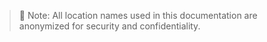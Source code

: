 
> 📌 Note: All location names used in this documentation are anonymized for security and confidentiality.
